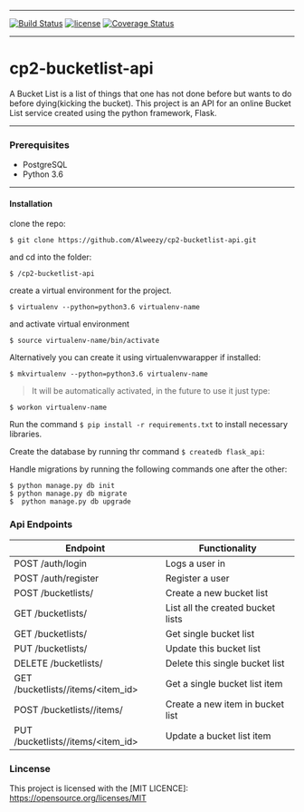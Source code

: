 ___
[![Build Status](https://travis-ci.org/Alweezy/cp2-bucketlist-api.svg?branch=develop)](https://travis-ci.org/Alweezy/cp2-bucketlist-api)
[![license](https://img.shields.io/github/license/mashape/apistatus.svg)](https://opensource.org/licenses/MIT)
[![Coverage Status](https://coveralls.io/repos/github/Alweezy/cp2-bucketlist-api/badge.svg?branch=develop)](https://coveralls.io/github/Alweezy/cp2-bucketlist-api?branch=develop)
___
# cp2-bucketlist-api

A Bucket List is a list of things that one has not done
before but wants to do before dying(kicking the bucket)​.
This project is an API for an online Bucket List service created using the python framework, Flask.

___
### Prerequisites
* PostgreSQL
* Python 3.6

____
#### Installation
clone the repo:
```
$ git clone https://github.com/Alweezy/cp2-bucketlist-api.git
```
and cd into the folder:
```
$ /cp2-bucketlist-api
```
create a virtual environment for the project.
```
$ virtualenv --python=python3.6 virtualenv-name
```
and activate virtual environment
```
$ source virtualenv-name/bin/activate
```
Alternatively you can create it using virtualenvwarapper if installed:
```
$ mkvirtualenv --python=python3.6 virtualenv-name
```
> It will be automatically activated, in the future to use it just type:
```
$ workon virtualenv-name
```
Run the command `$ pip install -r requirements.txt` to install necessary libraries.

Create the database by running thr command `$ createdb flask_api`:

Handle migrations by running the following commands one after the other:

```
$ python manage.py db init
$ python manage.py db migrate
$  python manage.py db upgrade

```

### Api Endpoints

| Endpoint | Functionality |
| -------- | ------------- |
| POST /auth/login | Logs a user in |
| POST /auth/register | Register a user |
| POST /bucketlists/ | Create a new bucket list |
| GET /bucketlists/	| List all the created bucket lists |
| GET /bucketlists/<id> | Get single bucket list |
| PUT /bucketlists/<id> | Update this bucket list |
| DELETE /bucketlists/<id> | Delete this single bucket list |
| GET /bucketlists/<id>/items/<item_id> | Get a single bucket list item |
| POST /bucketlists/<id>/items/ | Create a new item in bucket list |
| PUT /bucketlists/<id>/items/<item_id> | Update a bucket list item |



### Lincense
This project is licensed with the [MIT LICENCE]: https://opensource.org/licenses/MIT

